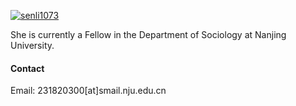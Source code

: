 

[![senli1073](https://img.shields.io/badge/senli1073-github-blue?logo=github)](https://github.com/senli1073)

She is currently a Fellow in the Department of Sociology at Nanjing University.

#### Contact

Email: 231820300[at]smail.nju.edu.cn



